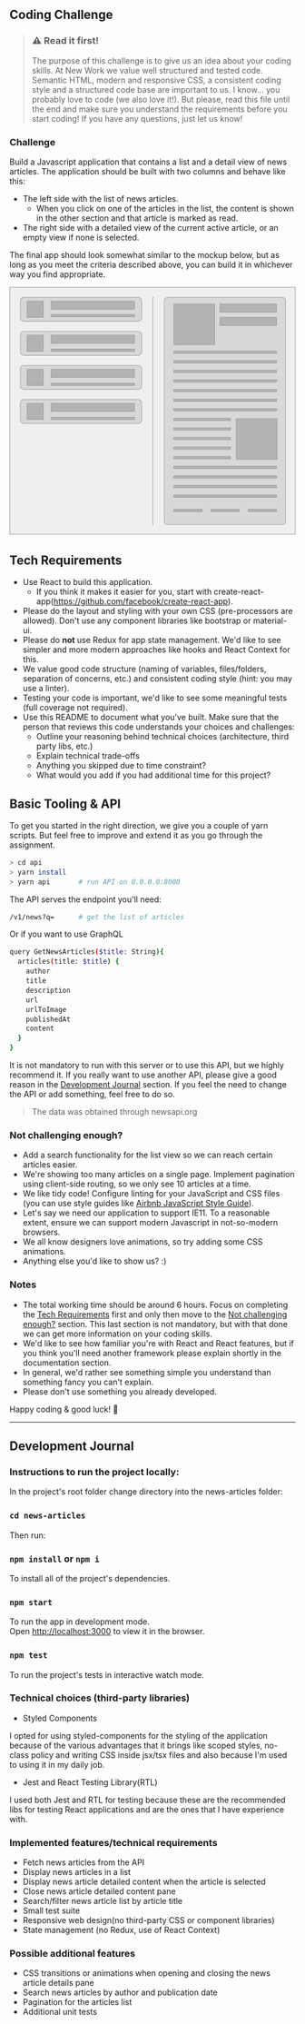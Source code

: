 ## Coding Challenge

> ### ⚠️ Read it first!
> The purpose of this challenge is to give us an idea about your coding skills.
> At New Work we value well structured and tested code. Semantic HTML, modern and responsive CSS, a consistent coding style and a structured code base are important to us.
> I know... you probably love to code (we also love it!). But please, read this file until the end and make sure you understand the requirements before you start coding! If you have any questions, just let us know!

### Challenge
Build a Javascript application that contains a list and a detail view of news articles.
The application should be built with two columns and behave like this:

- The left side with the list of news articles.
   * When you click on one of the articles in the list, the content is shown in the other section and that article is marked as read.
- The right side with a detailed view of the current active article, or an empty view if none is selected.

The final app should look somewhat similar to the mockup below, but as long as you meet the criteria described above, you can build it in whichever way you find appropriate.

<p align="center">
  <img src="fe_hiring_challenge.png">
</p>

## Tech Requirements

- Use React to build this application.
  * If you think it makes it easier for you, start with create-react-app(https://github.com/facebook/create-react-app).
- Please do the layout and styling with your own CSS (pre-processors are allowed). Don't use any component libraries like bootstrap or material-ui.
- Please do **not** use Redux for app state management. We'd like to see simpler and more modern approaches like hooks and React Context for this.
- We value good code structure (naming of variables, files/folders, separation of concerns, etc.) and consistent coding style (hint: you may use a linter).
- Testing your code is important, we'd like to see some meaningful tests (full coverage not required).
- Use this README to document what you've built. Make sure that the person that reviews this code understands your choices and challenges:
  * Outline your reasoning behind technical choices (architecture, third party libs, etc.)
  * Explain technical trade-offs
  * Anything you skipped due to time constraint?
  * What would you add if you had additional time for this project?

## Basic Tooling & API

To get you started in the right direction, we give you a couple of yarn scripts. But feel free to improve and extend it as you go through the assignment.

```sh
> cd api
> yarn install
> yarn api       # run API on 0.0.0.0:8000
```

The API serves the endpoint you'll need:

```sh
/v1/news?q=      # get the list of articles
```

Or if you want to use GraphQL

```sh
query GetNewsArticles($title: String){
  articles(title: $title) {
    author
    title
    description
    url
    urlToImage
    publishedAt
    content
  }
}
```

It is not mandatory to run with this server or to use this API, but we highly recommend it. If you really want to use another API, please give a good reason in the [Development Journal](#development-journal) section. If you feel the need to change the API or add something, feel free to do so.

> The data was obtained through newsapi.org

### Not challenging enough?

- Add a search functionality for the list view so we can reach certain articles easier.
- We're showing too many articles on a single page. Implement pagination using client-side routing, so we only see 10 articles at a time.
- We like tidy code! Configure linting for your JavaScript and CSS files (you can use style guides like [Airbnb JavaScript Style Guide](https://github.com/airbnb/javascript)).
- Let's say we need our application to support IE11. To a reasonable extent, ensure we can support modern Javascript in not-so-modern browsers.
- We all know designers love animations, so try adding some CSS animations.
- Anything else you'd like to show us? :)

### Notes

- The total working time should be around 6 hours. Focus on completing the [Tech Requirements](#tech-requirements) first and only then move to the [Not challenging enough?](#not-challenging-enough) section. This last section is not mandatory, but with that done we can get more information on your coding skills.
- We'd like to see how familiar you're with React and React features, but if you think you'll need another framework please explain shortly in the documentation section.
- In general, we'd rather see something simple you understand than something fancy you can't explain.
- Please don't use something you already developed.

Happy coding & good luck! 🚀

---
## Development Journal

### Instructions to run the project locally:

In the project's root folder change directory into the news-articles folder:

### `cd news-articles`

Then run:

### `npm install` or `npm i`

To install all of the project's dependencies.

### `npm start`

To run the app in development mode.\
Open [http://localhost:3000](http://localhost:3000) to view it in the browser.

### `npm test`

To run the project's tests in interactive watch mode.

### Technical choices (third-party libraries)

- Styled Components

I opted for using styled-components for the styling of the application because of the various advantages that it brings like scoped styles, no-class policy and writing CSS inside jsx/tsx files and also because I'm used to using it in my daily job.

- Jest and React Testing Library(RTL)

I used both Jest and RTL for testing because these are the recommended libs for testing React applications and are the ones that I have experience with.

### Implemented features/technical requirements

- Fetch news articles from the API
- Display news articles in a list
- Display news article detailed content when the article is selected
- Close news article detailed content pane
- Search/filter news article list by article title
- Small test suite
- Responsive web design(no third-party CSS or component libraries)
- State management (no Redux, use of React Context)

### Possible additional features

- CSS transitions or animations when opening and closing the news article details pane
- Search news articles by author and publication date
- Pagination for the articles list
- Additional unit tests

